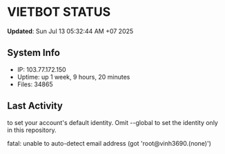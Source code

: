 # VIETBOT STATUS
**Updated**: Sun Jul 13 05:32:44 AM +07 2025

## System Info
- IP: 103.77.172.150
- Uptime: up 1 week, 9 hours, 20 minutes
- Files: 34865

## Last Activity

to set your account's default identity.
Omit --global to set the identity only in this repository.

fatal: unable to auto-detect email address (got 'root@vinh3690.(none)')

